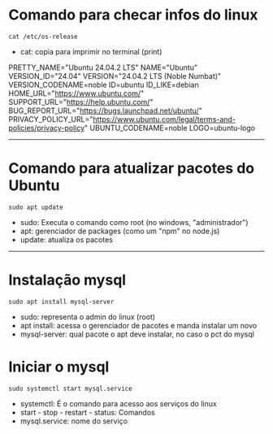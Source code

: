 # Comando para checar infos do linux

```cat /etc/os-release```

- cat: copia para imprimir no terminal (print)


PRETTY_NAME="Ubuntu 24.04.2 LTS"
NAME="Ubuntu"
VERSION_ID="24.04"
VERSION="24.04.2 LTS (Noble Numbat)"
VERSION_CODENAME=noble
ID=ubuntu
ID_LIKE=debian
HOME_URL="https://www.ubuntu.com/"
SUPPORT_URL="https://help.ubuntu.com/"
BUG_REPORT_URL="https://bugs.launchpad.net/ubuntu/"
PRIVACY_POLICY_URL="https://www.ubuntu.com/legal/terms-and-policies/privacy-policy"
UBUNTU_CODENAME=noble
LOGO=ubuntu-logo

---

# Comando para atualizar pacotes do Ubuntu

```sudo apt update```

- sudo: Executa o comando como root (no windows, "administrador")
- apt: gerenciador de packages (como um "npm" no node.js)
- update: atualiza os pacotes

--- 

# Instalação mysql

```sudo apt install mysql-server```

- sudo: representa o admin do linux (root)
- apt install: acessa o gerenciador de pacotes e manda instalar um novo
- mysql-server: qual pacote o apt deve instalar, no caso o pct do mysql 


# Iniciar o mysql

```sudo systemctl start mysql.service```


- systemctl: É o comando para acesso aos serviços do linux
- start - stop - restart - status: Comandos
- mysql.service: nome do serviço